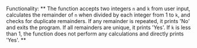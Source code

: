 Functionality: ** The function accepts two integers `n` and `k` from user input, calculates the remainder of `n` when divided by each integer from 1 to `k`, and checks for duplicate remainders. If any remainder is repeated, it prints 'No' and exits the program. If all remainders are unique, it prints 'Yes'. If `k` is less than 1, the function does not perform any calculations and directly prints 'Yes'. **
